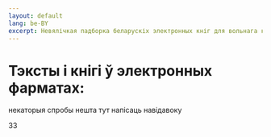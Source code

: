```yaml
---
layout: default
lang: be-BY
excerpt: Невялічкая падборка беларускіх электронных кніг для вольнага карыстання, belarusian books epub
---
```


# Тэксты і кнігі ў электронных фарматах:


некаторыя спробы нешта тут напісаць навідавоку

33
